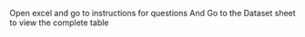 Open excel and go to instructions for questions
And Go to the Dataset sheet to view the complete table

